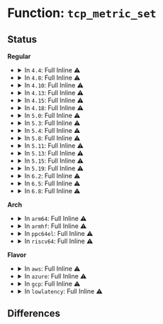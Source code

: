 # Function: <code>tcp_metric_set</code>

## Status
<b>Regular</b>
<ul>
<li>
<details>
<summary>In <code>4.4</code>: Full Inline ⚠️</summary>

**Collision:** Unique Static

**Inline:** Full

**Transformation:** False

**Instances:**

```
In net/ipv4/tcp_metrics.c (ffffffff81781faa)
Location: net/ipv4/tcp_metrics.c:74
Inline: True
Inline callers:
  - net/ipv4/tcp_metrics.c:tcp_update_metrics
  - net/ipv4/tcp_metrics.c:tcp_update_metrics
  - net/ipv4/tcp_metrics.c:tcp_update_metrics
  - net/ipv4/tcp_metrics.c:tcp_update_metrics
  - net/ipv4/tcp_metrics.c:tcp_update_metrics
  - net/ipv4/tcp_metrics.c:tcp_update_metrics
  - net/ipv4/tcp_metrics.c:tcp_update_metrics
  - net/ipv4/tcp_metrics.c:tcp_update_metrics
  - net/ipv4/tcp_metrics.c:tcp_update_metrics
```
</details>
</li>
<li>
<details>
<summary>In <code>4.8</code>: Full Inline ⚠️</summary>

**Collision:** Unique Static

**Inline:** Full

**Transformation:** False

**Instances:**

```
In net/ipv4/tcp_metrics.c (ffffffff817ef470)
Location: net/ipv4/tcp_metrics.c:74
Inline: True
Inline callers:
  - net/ipv4/tcp_metrics.c:tcp_update_metrics
  - net/ipv4/tcp_metrics.c:tcp_update_metrics
  - net/ipv4/tcp_metrics.c:tcp_update_metrics
  - net/ipv4/tcp_metrics.c:tcp_update_metrics
  - net/ipv4/tcp_metrics.c:tcp_update_metrics
```
</details>
</li>
<li>
<details>
<summary>In <code>4.10</code>: Full Inline ⚠️</summary>

**Collision:** Unique Static

**Inline:** Full

**Transformation:** False

**Instances:**

```
In net/ipv4/tcp_metrics.c (ffffffff8181fcc0)
Location: net/ipv4/tcp_metrics.c:74
Inline: True
Inline callers:
  - net/ipv4/tcp_metrics.c:tcp_update_metrics
  - net/ipv4/tcp_metrics.c:tcp_update_metrics
  - net/ipv4/tcp_metrics.c:tcp_update_metrics
  - net/ipv4/tcp_metrics.c:tcp_update_metrics
  - net/ipv4/tcp_metrics.c:tcp_update_metrics
```
</details>
</li>
<li>
<details>
<summary>In <code>4.13</code>: Full Inline ⚠️</summary>

**Collision:** Unique Static

**Inline:** Full

**Transformation:** False

**Instances:**

```
In net/ipv4/tcp_metrics.c (ffffffff818404dd)
Location: net/ipv4/tcp_metrics.c:72
Inline: True
Inline callers:
  - net/ipv4/tcp_metrics.c:tcp_update_metrics
  - net/ipv4/tcp_metrics.c:tcp_update_metrics
  - net/ipv4/tcp_metrics.c:tcp_update_metrics
  - net/ipv4/tcp_metrics.c:tcp_update_metrics
  - net/ipv4/tcp_metrics.c:tcp_update_metrics
```
</details>
</li>
<li>
<details>
<summary>In <code>4.15</code>: Full Inline ⚠️</summary>

**Collision:** Unique Static

**Inline:** Full

**Transformation:** False

**Instances:**

```
In net/ipv4/tcp_metrics.c (ffffffff818bfc6f)
Location: net/ipv4/tcp_metrics.c:71
Inline: True
Inline callers:
  - net/ipv4/tcp_metrics.c:tcp_update_metrics
  - net/ipv4/tcp_metrics.c:tcp_update_metrics
  - net/ipv4/tcp_metrics.c:tcp_update_metrics
  - net/ipv4/tcp_metrics.c:tcp_update_metrics
  - net/ipv4/tcp_metrics.c:tcp_update_metrics
```
</details>
</li>
<li>
<details>
<summary>In <code>4.18</code>: Full Inline ⚠️</summary>

**Collision:** Unique Static

**Inline:** Full

**Transformation:** False

**Instances:**

```
In net/ipv4/tcp_metrics.c (ffffffff81915803)
Location: net/ipv4/tcp_metrics.c:71
Inline: True
Inline callers:
  - net/ipv4/tcp_metrics.c:tcp_update_metrics
  - net/ipv4/tcp_metrics.c:tcp_update_metrics
  - net/ipv4/tcp_metrics.c:tcp_update_metrics
  - net/ipv4/tcp_metrics.c:tcp_update_metrics
  - net/ipv4/tcp_metrics.c:tcp_update_metrics
  - net/ipv4/tcp_metrics.c:tcp_update_metrics
  - net/ipv4/tcp_metrics.c:tcp_update_metrics
  - net/ipv4/tcp_metrics.c:tcp_update_metrics
  - net/ipv4/tcp_metrics.c:tcp_update_metrics
```
</details>
</li>
<li>
<details>
<summary>In <code>5.0</code>: Full Inline ⚠️</summary>

**Collision:** Unique Static

**Inline:** Full

**Transformation:** False

**Instances:**

```
In net/ipv4/tcp_metrics.c (ffffffff81943fb3)
Location: net/ipv4/tcp_metrics.c:71
Inline: True
Inline callers:
  - net/ipv4/tcp_metrics.c:tcp_update_metrics
  - net/ipv4/tcp_metrics.c:tcp_update_metrics
  - net/ipv4/tcp_metrics.c:tcp_update_metrics
  - net/ipv4/tcp_metrics.c:tcp_update_metrics
  - net/ipv4/tcp_metrics.c:tcp_update_metrics
  - net/ipv4/tcp_metrics.c:tcp_update_metrics
  - net/ipv4/tcp_metrics.c:tcp_update_metrics
  - net/ipv4/tcp_metrics.c:tcp_update_metrics
  - net/ipv4/tcp_metrics.c:tcp_update_metrics
```
</details>
</li>
<li>
<details>
<summary>In <code>5.3</code>: Full Inline ⚠️</summary>

**Collision:** Unique Static

**Inline:** Full

**Transformation:** False

**Instances:**

```
In net/ipv4/tcp_metrics.c (ffffffff819a859c)
Location: net/ipv4/tcp_metrics.c:71
Inline: True
Inline callers:
  - net/ipv4/tcp_metrics.c:tcp_update_metrics
  - net/ipv4/tcp_metrics.c:tcp_update_metrics
  - net/ipv4/tcp_metrics.c:tcp_update_metrics
  - net/ipv4/tcp_metrics.c:tcp_update_metrics
  - net/ipv4/tcp_metrics.c:tcp_update_metrics
  - net/ipv4/tcp_metrics.c:tcp_update_metrics
  - net/ipv4/tcp_metrics.c:tcp_update_metrics
  - net/ipv4/tcp_metrics.c:tcp_update_metrics
  - net/ipv4/tcp_metrics.c:tcp_update_metrics
```
</details>
</li>
<li>
<details>
<summary>In <code>5.4</code>: Full Inline ⚠️</summary>

**Collision:** Unique Static

**Inline:** Full

**Transformation:** False

**Instances:**

```
In net/ipv4/tcp_metrics.c (ffffffff819df26c)
Location: net/ipv4/tcp_metrics.c:71
Inline: True
Inline callers:
  - net/ipv4/tcp_metrics.c:tcp_update_metrics
  - net/ipv4/tcp_metrics.c:tcp_update_metrics
  - net/ipv4/tcp_metrics.c:tcp_update_metrics
  - net/ipv4/tcp_metrics.c:tcp_update_metrics
  - net/ipv4/tcp_metrics.c:tcp_update_metrics
  - net/ipv4/tcp_metrics.c:tcp_update_metrics
  - net/ipv4/tcp_metrics.c:tcp_update_metrics
  - net/ipv4/tcp_metrics.c:tcp_update_metrics
  - net/ipv4/tcp_metrics.c:tcp_update_metrics
```
</details>
</li>
<li>
<details>
<summary>In <code>5.8</code>: Full Inline ⚠️</summary>

**Collision:** Unique Static

**Inline:** Full

**Transformation:** False

**Instances:**

```
In net/ipv4/tcp_metrics.c (ffffffff81acc7ef)
Location: net/ipv4/tcp_metrics.c:71
Inline: True
Inline callers:
  - net/ipv4/tcp_metrics.c:tcp_update_metrics
  - net/ipv4/tcp_metrics.c:tcp_update_metrics
  - net/ipv4/tcp_metrics.c:tcp_update_metrics
  - net/ipv4/tcp_metrics.c:tcp_update_metrics
  - net/ipv4/tcp_metrics.c:tcp_update_metrics
  - net/ipv4/tcp_metrics.c:tcp_update_metrics
  - net/ipv4/tcp_metrics.c:tcp_update_metrics
  - net/ipv4/tcp_metrics.c:tcp_update_metrics
  - net/ipv4/tcp_metrics.c:tcp_update_metrics
```
</details>
</li>
<li>
<details>
<summary>In <code>5.11</code>: Full Inline ⚠️</summary>

**Collision:** Unique Static

**Inline:** Full

**Transformation:** False

**Instances:**

```
In net/ipv4/tcp_metrics.c (ffffffff81ad87bf)
Location: net/ipv4/tcp_metrics.c:71
Inline: True
Inline callers:
  - net/ipv4/tcp_metrics.c:tcp_update_metrics
  - net/ipv4/tcp_metrics.c:tcp_update_metrics
  - net/ipv4/tcp_metrics.c:tcp_update_metrics
  - net/ipv4/tcp_metrics.c:tcp_update_metrics
  - net/ipv4/tcp_metrics.c:tcp_update_metrics
  - net/ipv4/tcp_metrics.c:tcp_update_metrics
  - net/ipv4/tcp_metrics.c:tcp_update_metrics
  - net/ipv4/tcp_metrics.c:tcp_update_metrics
  - net/ipv4/tcp_metrics.c:tcp_update_metrics
```
</details>
</li>
<li>
<details>
<summary>In <code>5.13</code>: Full Inline ⚠️</summary>

**Collision:** Unique Static

**Inline:** Full

**Transformation:** False

**Instances:**

```
In net/ipv4/tcp_metrics.c (ffffffff81ac36cc)
Location: net/ipv4/tcp_metrics.c:71
Inline: True
Inline callers:
  - net/ipv4/tcp_metrics.c:tcp_update_metrics
  - net/ipv4/tcp_metrics.c:tcp_update_metrics
  - net/ipv4/tcp_metrics.c:tcp_update_metrics
  - net/ipv4/tcp_metrics.c:tcp_update_metrics
  - net/ipv4/tcp_metrics.c:tcp_update_metrics
  - net/ipv4/tcp_metrics.c:tcp_update_metrics
  - net/ipv4/tcp_metrics.c:tcp_update_metrics
  - net/ipv4/tcp_metrics.c:tcp_update_metrics
  - net/ipv4/tcp_metrics.c:tcp_update_metrics
```
</details>
</li>
<li>
<details>
<summary>In <code>5.15</code>: Full Inline ⚠️</summary>

**Collision:** Unique Static

**Inline:** Full

**Transformation:** False

**Instances:**

```
In net/ipv4/tcp_metrics.c (ffffffff81b81bdc)
Location: net/ipv4/tcp_metrics.c:71
Inline: True
Inline callers:
  - net/ipv4/tcp_metrics.c:tcp_update_metrics
  - net/ipv4/tcp_metrics.c:tcp_update_metrics
  - net/ipv4/tcp_metrics.c:tcp_update_metrics
  - net/ipv4/tcp_metrics.c:tcp_update_metrics
  - net/ipv4/tcp_metrics.c:tcp_update_metrics
  - net/ipv4/tcp_metrics.c:tcp_update_metrics
  - net/ipv4/tcp_metrics.c:tcp_update_metrics
  - net/ipv4/tcp_metrics.c:tcp_update_metrics
  - net/ipv4/tcp_metrics.c:tcp_update_metrics
```
</details>
</li>
<li>
<details>
<summary>In <code>5.19</code>: Full Inline ⚠️</summary>

**Collision:** Unique Static

**Inline:** Full

**Transformation:** False

**Instances:**

```
In net/ipv4/tcp_metrics.c (ffffffff81d12049)
Location: net/ipv4/tcp_metrics.c:71
Inline: True
Inline callers:
  - net/ipv4/tcp_metrics.c:tcp_update_metrics
  - net/ipv4/tcp_metrics.c:tcp_update_metrics
  - net/ipv4/tcp_metrics.c:tcp_update_metrics
  - net/ipv4/tcp_metrics.c:tcp_update_metrics
  - net/ipv4/tcp_metrics.c:tcp_update_metrics
  - net/ipv4/tcp_metrics.c:tcp_update_metrics
  - net/ipv4/tcp_metrics.c:tcp_update_metrics
  - net/ipv4/tcp_metrics.c:tcp_update_metrics
  - net/ipv4/tcp_metrics.c:tcp_update_metrics
```
</details>
</li>
<li>
<details>
<summary>In <code>6.2</code>: Full Inline ⚠️</summary>

**Collision:** Unique Static

**Inline:** Full

**Transformation:** False

**Instances:**

```
In net/ipv4/tcp_metrics.c (ffffffff81ed7e29)
Location: net/ipv4/tcp_metrics.c:71
Inline: True
Inline callers:
  - net/ipv4/tcp_metrics.c:tcp_update_metrics
  - net/ipv4/tcp_metrics.c:tcp_update_metrics
  - net/ipv4/tcp_metrics.c:tcp_update_metrics
  - net/ipv4/tcp_metrics.c:tcp_update_metrics
  - net/ipv4/tcp_metrics.c:tcp_update_metrics
  - net/ipv4/tcp_metrics.c:tcp_update_metrics
  - net/ipv4/tcp_metrics.c:tcp_update_metrics
  - net/ipv4/tcp_metrics.c:tcp_update_metrics
  - net/ipv4/tcp_metrics.c:tcp_update_metrics
```
</details>
</li>
<li>
<details>
<summary>In <code>6.5</code>: Full Inline ⚠️</summary>

**Collision:** Unique Static

**Inline:** Full

**Transformation:** False

**Instances:**

```
In net/ipv4/tcp_metrics.c (ffffffff81f36ec8)
Location: net/ipv4/tcp_metrics.c:74
Inline: True
Inline callers:
  - net/ipv4/tcp_metrics.c:tcp_update_metrics
  - net/ipv4/tcp_metrics.c:tcp_update_metrics
  - net/ipv4/tcp_metrics.c:tcp_update_metrics
  - net/ipv4/tcp_metrics.c:tcp_update_metrics
  - net/ipv4/tcp_metrics.c:tcp_update_metrics
  - net/ipv4/tcp_metrics.c:tcp_update_metrics
  - net/ipv4/tcp_metrics.c:tcp_update_metrics
  - net/ipv4/tcp_metrics.c:tcp_update_metrics
  - net/ipv4/tcp_metrics.c:tcp_update_metrics
  - net/ipv4/tcp_metrics.c:tcpm_suck_dst
  - net/ipv4/tcp_metrics.c:tcpm_suck_dst
  - net/ipv4/tcp_metrics.c:tcpm_suck_dst
  - net/ipv4/tcp_metrics.c:tcpm_suck_dst
  - net/ipv4/tcp_metrics.c:tcpm_suck_dst
```
</details>
</li>
<li>
<details>
<summary>In <code>6.8</code>: Full Inline ⚠️</summary>

**Collision:** Unique Static

**Inline:** Full

**Transformation:** False

**Instances:**

```
In net/ipv4/tcp_metrics.c (ffffffff81ffcfb8)
Location: net/ipv4/tcp_metrics.c:74
Inline: True
Inline callers:
  - net/ipv4/tcp_metrics.c:tcp_update_metrics
  - net/ipv4/tcp_metrics.c:tcp_update_metrics
  - net/ipv4/tcp_metrics.c:tcp_update_metrics
  - net/ipv4/tcp_metrics.c:tcp_update_metrics
  - net/ipv4/tcp_metrics.c:tcp_update_metrics
  - net/ipv4/tcp_metrics.c:tcp_update_metrics
  - net/ipv4/tcp_metrics.c:tcp_update_metrics
  - net/ipv4/tcp_metrics.c:tcp_update_metrics
  - net/ipv4/tcp_metrics.c:tcp_update_metrics
  - net/ipv4/tcp_metrics.c:tcpm_suck_dst
  - net/ipv4/tcp_metrics.c:tcpm_suck_dst
  - net/ipv4/tcp_metrics.c:tcpm_suck_dst
  - net/ipv4/tcp_metrics.c:tcpm_suck_dst
  - net/ipv4/tcp_metrics.c:tcpm_suck_dst
```
</details>
</li>
</ul>
<b>Arch</b>
<ul>
<li>
<details>
<summary>In <code>arm64</code>: Full Inline ⚠️</summary>

**Collision:** Unique Static

**Inline:** Full

**Transformation:** False

**Instances:**

```
In net/ipv4/tcp_metrics.c (ffff800010c92b70)
Location: net/ipv4/tcp_metrics.c:71
Inline: True
Inline callers:
  - net/ipv4/tcp_metrics.c:tcp_update_metrics
  - net/ipv4/tcp_metrics.c:tcp_update_metrics
  - net/ipv4/tcp_metrics.c:tcp_update_metrics
  - net/ipv4/tcp_metrics.c:tcp_update_metrics
  - net/ipv4/tcp_metrics.c:tcp_update_metrics
  - net/ipv4/tcp_metrics.c:tcp_update_metrics
  - net/ipv4/tcp_metrics.c:tcp_update_metrics
  - net/ipv4/tcp_metrics.c:tcp_update_metrics
  - net/ipv4/tcp_metrics.c:tcp_update_metrics
```
</details>
</li>
<li>
<details>
<summary>In <code>armhf</code>: Full Inline ⚠️</summary>

**Collision:** Unique Static

**Inline:** Full

**Transformation:** False

**Instances:**

```
In net/ipv4/tcp_metrics.c (c0da1550)
Location: net/ipv4/tcp_metrics.c:71
Inline: True
Inline callers:
  - net/ipv4/tcp_metrics.c:tcp_update_metrics
  - net/ipv4/tcp_metrics.c:tcp_update_metrics
  - net/ipv4/tcp_metrics.c:tcp_update_metrics
  - net/ipv4/tcp_metrics.c:tcp_update_metrics
  - net/ipv4/tcp_metrics.c:tcp_update_metrics
  - net/ipv4/tcp_metrics.c:tcp_update_metrics
  - net/ipv4/tcp_metrics.c:tcp_update_metrics
  - net/ipv4/tcp_metrics.c:tcp_update_metrics
  - net/ipv4/tcp_metrics.c:tcp_update_metrics
```
</details>
</li>
<li>
<details>
<summary>In <code>ppc64el</code>: Full Inline ⚠️</summary>

**Collision:** Unique Static

**Inline:** Full

**Transformation:** False

**Instances:**

```
In net/ipv4/tcp_metrics.c (c000000000da2cfc)
Location: net/ipv4/tcp_metrics.c:71
Inline: True
Inline callers:
  - net/ipv4/tcp_metrics.c:tcp_update_metrics
  - net/ipv4/tcp_metrics.c:tcp_update_metrics
  - net/ipv4/tcp_metrics.c:tcp_update_metrics
  - net/ipv4/tcp_metrics.c:tcp_update_metrics
  - net/ipv4/tcp_metrics.c:tcp_update_metrics
  - net/ipv4/tcp_metrics.c:tcp_update_metrics
  - net/ipv4/tcp_metrics.c:tcp_update_metrics
  - net/ipv4/tcp_metrics.c:tcp_update_metrics
  - net/ipv4/tcp_metrics.c:tcp_update_metrics
  - net/ipv4/tcp_metrics.c:tcp_update_metrics
```
</details>
</li>
<li>
<details>
<summary>In <code>riscv64</code>: Full Inline ⚠️</summary>

**Collision:** Unique Static

**Inline:** Full

**Transformation:** False

**Instances:**

```
In net/ipv4/tcp_metrics.c (ffffffe0007f236e)
Location: net/ipv4/tcp_metrics.c:71
Inline: True
Inline callers:
  - net/ipv4/tcp_metrics.c:tcp_update_metrics
  - net/ipv4/tcp_metrics.c:tcp_update_metrics
  - net/ipv4/tcp_metrics.c:tcp_update_metrics
  - net/ipv4/tcp_metrics.c:tcp_update_metrics
  - net/ipv4/tcp_metrics.c:tcp_update_metrics
  - net/ipv4/tcp_metrics.c:tcp_update_metrics
  - net/ipv4/tcp_metrics.c:tcp_update_metrics
  - net/ipv4/tcp_metrics.c:tcp_update_metrics
  - net/ipv4/tcp_metrics.c:tcp_update_metrics
```
</details>
</li>
</ul>
<b>Flavor</b>
<ul>
<li>
<details>
<summary>In <code>aws</code>: Full Inline ⚠️</summary>

**Collision:** Unique Static

**Inline:** Full

**Transformation:** False

**Instances:**

```
In net/ipv4/tcp_metrics.c (ffffffff8197f0dc)
Location: net/ipv4/tcp_metrics.c:71
Inline: True
Inline callers:
  - net/ipv4/tcp_metrics.c:tcp_update_metrics
  - net/ipv4/tcp_metrics.c:tcp_update_metrics
  - net/ipv4/tcp_metrics.c:tcp_update_metrics
  - net/ipv4/tcp_metrics.c:tcp_update_metrics
  - net/ipv4/tcp_metrics.c:tcp_update_metrics
  - net/ipv4/tcp_metrics.c:tcp_update_metrics
  - net/ipv4/tcp_metrics.c:tcp_update_metrics
  - net/ipv4/tcp_metrics.c:tcp_update_metrics
  - net/ipv4/tcp_metrics.c:tcp_update_metrics
```
</details>
</li>
<li>
<details>
<summary>In <code>azure</code>: Full Inline ⚠️</summary>

**Collision:** Unique Static

**Inline:** Full

**Transformation:** False

**Instances:**

```
In net/ipv4/tcp_metrics.c (ffffffff81938b9c)
Location: net/ipv4/tcp_metrics.c:71
Inline: True
Inline callers:
  - net/ipv4/tcp_metrics.c:tcp_update_metrics
  - net/ipv4/tcp_metrics.c:tcp_update_metrics
  - net/ipv4/tcp_metrics.c:tcp_update_metrics
  - net/ipv4/tcp_metrics.c:tcp_update_metrics
  - net/ipv4/tcp_metrics.c:tcp_update_metrics
  - net/ipv4/tcp_metrics.c:tcp_update_metrics
  - net/ipv4/tcp_metrics.c:tcp_update_metrics
  - net/ipv4/tcp_metrics.c:tcp_update_metrics
  - net/ipv4/tcp_metrics.c:tcp_update_metrics
```
</details>
</li>
<li>
<details>
<summary>In <code>gcp</code>: Full Inline ⚠️</summary>

**Collision:** Unique Static

**Inline:** Full

**Transformation:** False

**Instances:**

```
In net/ipv4/tcp_metrics.c (ffffffff819e98ac)
Location: net/ipv4/tcp_metrics.c:71
Inline: True
Inline callers:
  - net/ipv4/tcp_metrics.c:tcp_update_metrics
  - net/ipv4/tcp_metrics.c:tcp_update_metrics
  - net/ipv4/tcp_metrics.c:tcp_update_metrics
  - net/ipv4/tcp_metrics.c:tcp_update_metrics
  - net/ipv4/tcp_metrics.c:tcp_update_metrics
  - net/ipv4/tcp_metrics.c:tcp_update_metrics
  - net/ipv4/tcp_metrics.c:tcp_update_metrics
  - net/ipv4/tcp_metrics.c:tcp_update_metrics
  - net/ipv4/tcp_metrics.c:tcp_update_metrics
```
</details>
</li>
<li>
<details>
<summary>In <code>lowlatency</code>: Full Inline ⚠️</summary>

**Collision:** Unique Static

**Inline:** Full

**Transformation:** False

**Instances:**

```
In net/ipv4/tcp_metrics.c (ffffffff819f3657)
Location: net/ipv4/tcp_metrics.c:71
Inline: True
Inline callers:
  - net/ipv4/tcp_metrics.c:tcp_update_metrics
  - net/ipv4/tcp_metrics.c:tcp_update_metrics
  - net/ipv4/tcp_metrics.c:tcp_update_metrics
  - net/ipv4/tcp_metrics.c:tcp_update_metrics
  - net/ipv4/tcp_metrics.c:tcp_update_metrics
  - net/ipv4/tcp_metrics.c:tcp_update_metrics
  - net/ipv4/tcp_metrics.c:tcp_update_metrics
  - net/ipv4/tcp_metrics.c:tcp_update_metrics
  - net/ipv4/tcp_metrics.c:tcp_update_metrics
```
</details>
</li>
</ul>

## Differences
